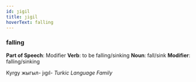 ```yaml
---
id: ȷigil
title: ȷigil
hoverText: falling
---
```


### falling

**Part of Speech**: Modifier
**Verb**: to be falling/sinking
**Noun**: fall/sink
**Modifier**: falling/sinking

Kyrgy жыгыл- jıgıl- 
*Turkic Language Family*